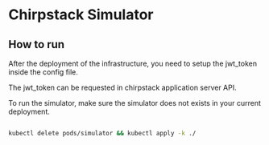 # Chirpstack Simulator

## How to run

After the deployment of the infrastructure, you need to setup the jwt_token inside the config file. 

The jwt_token can be requested in chirpstack application server API.

To run the simulator, make sure the simulator does not exists in your current deployment.

```bash

kubectl delete pods/simulator && kubectl apply -k ./

```


